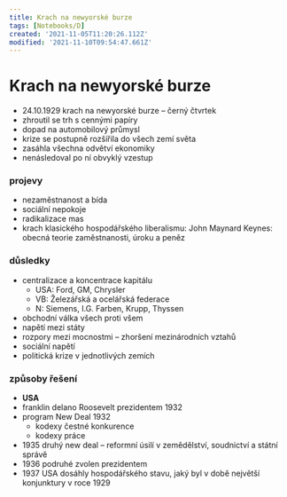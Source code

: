 ```yaml
---
title: Krach na newyorské burze
tags: [Notebooks/D]
created: '2021-11-05T11:20:26.112Z'
modified: '2021-11-10T09:54:47.661Z'
---
```


# Krach na newyorské burze
- 24.10.1929 krach na newyorské burze – černý čtvrtek
- zhroutil se trh s cennými papíry
- dopad na automobilový průmysl
- krize se postupně rozšířila do všech zemí světa
- zasáhla všechna odvětví ekonomiky
- nenásledoval po ní obvyklý vzestup

### projevy
- nezaměstnanost a bída
- sociální nepokoje
- radikalizace mas
- krach klasického hospodářského liberalismu:
John Maynard Keynes: obecná teorie zaměstnanosti, úroku a peněz

### důsledky
- centralizace a koncentrace kapitálu
  - USA: Ford, GM, Chrysler
  - VB: Železářská a ocelářská federace
  - N: Siemens, I.G. Farben, Krupp, Thyssen
- obchodní válka všech proti všem
- napětí mezi státy
- rozpory mezi mocnostmi – zhoršení mezinárodních vztahů
- sociální napětí
- politická krize v jednotlivých zemích

### způsoby řešení
- __USA__
- franklin delano Roosevelt prezidentem 1932
- program New Deal 1932
  - kodexy čestné konkurence
  - kodexy práce
- 1935 druhý new deal – reformní úsilí v zemědělství, soudnictví a státní správě
- 1936 podruhé zvolen prezidentem
- 1937 USA dosáhly hospodářského stavu, jaký byl v době největší konjunktury v roce 1929
